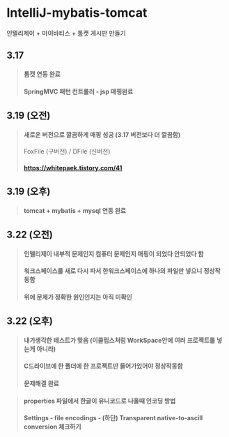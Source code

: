 # IntelliJ-mybatis-tomcat
인텔리제이 + 마이바티스 + 톰캣 게시판 만들기

## 3.17 
> #### 톰캣 연동 완료   
> #### SpringMVC 패턴 컨트롤러 - jsp 매핑완료
   
   
## 3.19 (오전)
> #### 새로운 버전으로 깔끔하게 매핑 성공 (3.17 버전보다 더 깔끔함)   
> FoxFile (구버전) / DFile (신버전)
> #### https://whitepaek.tistory.com/41 
   
   
## 3.19 (오후)
> #### tomcat + mybatis + mysql 연동 완료   
   
## 3.22 (오전)
> #### 인텔리제이 내부적 문제인지 컴퓨터 문제인지 매핑이 되었다 안되었다 함   
> #### 워크스페이스를 새로 다시 파서 한워크스페이스에 하나의 파일만 넣으니 정상작동함   
> #### 위에 문제가 정확한 원인인지는 아직 미확인   

   
## 3.22 (오후)   
> #### 내가생각한 테스트가 맞음 (이클립스처럼 WorkSpace안에 여러 프로젝트를 넣는게 아니라)   
> #### C드라이브에 한 폴더에 한 프로젝트만 들어가있어야 정상작동함   
> #### 문제해결 완료   
   

> #### properties 파일에서 한글이 유니코드로 나올때 인코딩 방법   
> #### Settings - file encodings - (하단) Transparent native-to-ascill conversion 체크하기   


